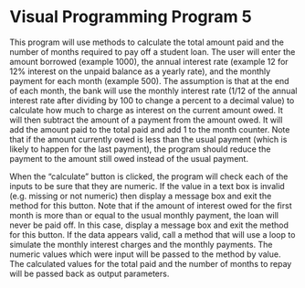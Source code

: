 <h1>Visual Programming Program 5</h1>
<p>This program will use methods to calculate the total amount paid and the number of months required to pay off a student loan. The user will enter the amount borrowed (example 1000), the annual interest rate (example 12 for 12% interest on the unpaid balance as a yearly rate), and the monthly payment for each month (example 500). The assumption is that at the end of each month, the bank will use the monthly interest rate (1/12 of the annual interest rate after dividing by 100 to change a percent to a decimal value) to calculate how much to charge as interest on the current amount owed. It will then subtract the amount of a payment from the amount owed. It will add the amount paid to the total paid and add 1 to the month counter. Note that if the amount currently owed is less than the usual payment (which is likely to happen for the last payment), the program should reduce the payment to the amount still owed instead of the usual payment.</p>
<p>When the “calculate” button is clicked, the program will check each of the inputs to be sure that they are numeric. If the value in a text box is invalid (e.g. missing or not numeric) then display a message box and exit the method for this button. Note that if the amount of interest owed for the first month is more than or equal to the usual monthly payment, the loan will never be paid off. In this case, display a message box and exit the method for this button. If the data appears valid, call a method that will use a loop to simulate the monthly interest charges and the monthly payments. The numeric values which were input will be passed to the method by value. The calculated values for the total paid and the number of months to repay will be passed back as output parameters.</p>

